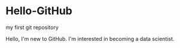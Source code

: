 Hello-GitHub
============
my first git repository

Hello,
I'm new to GitHub. I'm interested in becoming a data scientist.
